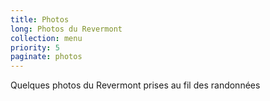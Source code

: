 ```yaml
---
title: Photos
long: Photos du Revermont
collection: menu
priority: 5
paginate: photos
---
```

Quelques photos du Revermont prises au fil des randonnées
